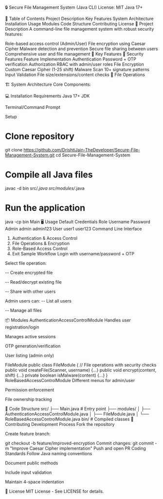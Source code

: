 🔒 Secure File Management System (Java CLI)
License: MIT Java 17+

📖 Table of Contents
Project Description
Key Features
System Architecture
Installation
Usage
Modules
Code Structure
Contributing
License
📖 Project Description
A command-line file management system with robust security features:

Role-based access control (Admin/User)
File encryption using Caesar Cipher
Malware detection and prevention
Secure file sharing between users
Comprehensive user and file management
🌟 Key Features
🔐 Security Features
Feature	Implementation
Authentication	Password + OTP verification
Authorization	RBAC with admin/user roles
File Encryption	Custom Caesar Cipher (1-25 shift)
Malware Scan	10+ signature patterns
Input Validation	File size/extensions/content checks
📂 File Operations

🏗️ System Architecture
Core Components:


💻 Installation
Requirements
Java 17+ JDK

Terminal/Command Prompt

Setup
# Clone repository
git clone https://github.com/DrishtiJain-TheDeveloper/Secure-File-Management-System.git
cd Secure-File-Management-System

# Compile all Java files
javac -d bin src/*.java src/modules/*.java

# Run the application
java -cp bin Main
🖥️ Usage
Default Credentials
Role	Username	Password
Admin	admin	admin123
User	user1	user123
Command Line Interface
1. Authentication & Access Control
2. File Operations & Encryption  
3. Role-Based Access Control
4. Exit
Sample Workflow
Login with username/password + OTP

Select file operation:

-- Create encrypted file

-- Read/decrypt existing file

-- Share with other users

Admin users can:
-- List all users

-- Manage all files

📦 Modules
AuthenticationAccessControlModule
Handles user registration/login

Manages active sessions

OTP generation/verification

User listing (admin only)

FileModule
public class FileModule {
    // File operations with security checks
    public void createFile(Scanner, username) {...}
    public void encrypt(content, shift) {...}
    private boolean isMalware(content) {...}
}
RoleBasedAccessControlModule
Different menus for admin/user

Permission enforcement

File ownership tracking

📂 Code Structure
src/
├── Main.java                 # Entry point
├── modules/
│   ├── AuthenticationAccessControlModule.java
│   ├── FileModule.java
│   └── RoleBasedAccessControlModule.java
bin/                          # Compiled classes
🤝 Contributing
Development Process
Fork the repository

Create feature branch:

git checkout -b feature/improved-encryption
Commit changes:
git commit -m "Improve Caesar Cipher implementation"
Push and open PR
Coding Standards
Follow Java naming conventions

Document public methods

Include input validation

Maintain 4-space indentation

📄 License
MIT License - See LICENSE for details.
